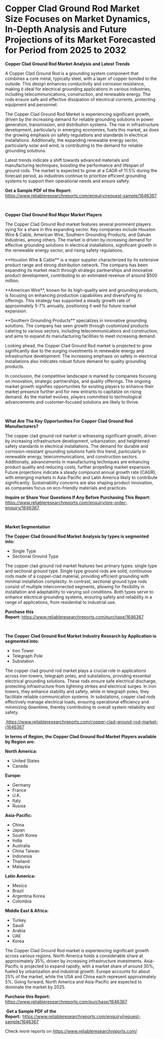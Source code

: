 <p><h1>Copper Clad Ground Rod Market Size Focuses on Market Dynamics, In-Depth Analysis and Future Projections of its Market Forecasted for Period from 2025 to 2032</h1></p><p><strong>Copper Clad Ground Rod Market Analysis and Latest Trends</strong></p>
<p><p>A Copper Clad Ground Rod is a grounding system component that combines a core metal, typically steel, with a layer of copper bonded to the outside. This design enhances conductivity and corrosion resistance, making it ideal for electrical grounding applications in various industries, including telecommunications, construction, and renewable energy. The rods ensure safe and effective dissipation of electrical currents, protecting equipment and personnel.</p><p>The Copper Clad Ground Rod Market is experiencing significant growth, driven by the increasing demand for reliable grounding solutions in power generation, transmission, and distribution systems. The rise in infrastructure development, particularly in emerging economies, fuels this market, as does the growing emphasis on safety regulations and standards in electrical installations. Additionally, the expanding renewable energy sector, particularly solar and wind, is contributing to the demand for reliable grounding solutions.</p><p>Latest trends indicate a shift towards advanced materials and manufacturing techniques, boosting the performance and lifespan of ground rods. The market is expected to grow at a CAGR of 11.5% during the forecast period, as industries continue to prioritize efficient grounding systems to support their operational needs and ensure safety.</p></p>
<p><strong>Get a Sample PDF of the Report:&nbsp;</strong> <a href="https://www.reliableresearchreports.com/enquiry/request-sample/1646367?utm_campaign=3250&utm_medium=2&utm_source=Github&utm_content=ia&utm_term=11042025&utm_id=copper-clad-ground-rod">https://www.reliableresearchreports.com/enquiry/request-sample/1646367</a></p>
<p>&nbsp;</p>
<p><strong>Copper Clad Ground Rod Major Market Players</strong></p>
<p><p>The Copper Clad Ground Rod market features several prominent players vying for a share in this expanding sector. Key companies include Houston Wire & Cable, American Wire, Southern Grounding Products, and Galvan Industries, among others. The market is driven by increasing demand for effective grounding solutions in electrical installations, significant growth in the renewable energy sector, and rising safety regulations.</p><p>**Houston Wire & Cable** is a major supplier characterized by its extensive product range and strong distribution network. The company has been expanding its market reach through strategic partnerships and innovative product development, contributing to an estimated revenue of around $500 million.</p><p>**American Wire**, known for its high-quality wire and grounding products, is focusing on enhancing production capabilities and diversifying its offerings. This strategy has supported a steady growth rate of approximately 5-7% annually, positioning it well for future market expansion.</p><p>**Southern Grounding Products** specializes in innovative grounding solutions. The company has seen growth through customized products catering to various sectors, including telecommunications and construction, and aims to expand its manufacturing facilities to meet increasing demand.</p><p>Looking ahead, the Copper Clad Ground Rod market is projected to grow significantly due to the surging investments in renewable energy and infrastructure development. The increasing emphasis on safety in electrical installations also indicates robust future demand for quality grounding products.</p><p>In conclusion, the competitive landscape is marked by companies focusing on innovation, strategic partnerships, and quality offerings. The ongoing market growth signifies opportunities for existing players to enhance their market presence further and for new entrants to capitalize on rising demand. As the market evolves, players committed to technological advancements and customer-focused solutions are likely to thrive.</p></p>
<p>&nbsp;</p>
<p><strong>What Are The Key Opportunities For Copper Clad Ground Rod Manufacturers?</strong></p>
<p><p>The copper clad ground rod market is witnessing significant growth, driven by increasing infrastructure development, urbanization, and heightened safety standards in electrical installations. The demand for durable and corrosion-resistant grounding solutions fuels this trend, particularly in renewable energy, telecommunications, and construction sectors. Additionally, advancements in manufacturing techniques are enhancing product quality and reducing costs, further propelling market expansion. Future projections indicate a steady compound annual growth rate (CAGR), with emerging markets in Asia-Pacific and Latin America likely to contribute significantly. Sustainability concerns are also shaping product innovation, as companies focus on eco-friendly materials and practices.</p></p>
<p><strong>Inquire or Share Your Questions If Any Before Purchasing This Report:</strong> <a href="https://www.reliableresearchreports.com/enquiry/pre-order-enquiry/1646367?utm_campaign=3250&utm_medium=2&utm_source=Github&utm_content=ia&utm_term=11042025&utm_id=copper-clad-ground-rod">https://www.reliableresearchreports.com/enquiry/pre-order-enquiry/1646367</a></p>
<p>&nbsp;</p>
<p><strong>Market Segmentation</strong></p>
<p><strong>The Copper Clad Ground Rod Market Analysis by types is segmented into:</strong></p>
<p><ul><li>Single Type</li><li>Sectional Ground Type</li></ul></p>
<p><p>The copper clad ground rod market features two primary types: single type and sectional ground type. Single type ground rods are solid, continuous rods made of a copper-clad material, providing efficient grounding with minimal installation complexity. In contrast, sectional ground type rods consist of multiple interconnected segments, allowing for flexibility in installation and adaptability to varying soil conditions. Both types serve to enhance electrical grounding systems, ensuring safety and reliability in a range of applications, from residential to industrial use.</p></p>
<p><strong>Purchase this Report:&nbsp;</strong><a href="https://www.reliableresearchreports.com/purchase/1646367?utm_campaign=3250&utm_medium=2&utm_source=Github&utm_content=ia&utm_term=11042025&utm_id=copper-clad-ground-rod">https://www.reliableresearchreports.com/purchase/1646367</a></p>
<p>&nbsp;</p>
<p><strong>The Copper Clad Ground Rod Market Industry Research by Application is segmented into:</strong></p>
<p><ul><li>Iron Tower</li><li>Telegraph Pole</li><li>Substation</li></ul></p>
<p><p>The copper clad ground rod market plays a crucial role in applications across iron towers, telegraph poles, and substations, providing essential electrical grounding solutions. These rods ensure safe electrical discharge, protecting infrastructure from lightning strikes and electrical surges. In iron towers, they enhance stability and safety, while in telegraph poles, they facilitate reliable communication systems. In substations, copper clad rods effectively manage electrical loads, ensuring operational efficiency and minimizing downtime, thereby contributing to overall system reliability and safety.</p></p>
<p><a href="https://www.reliableresearchreports.com/copper-clad-ground-rod-market-r1646367?utm_campaign=3250&utm_medium=2&utm_source=Github&utm_content=ia&utm_term=11042025&utm_id=copper-clad-ground-rod">&nbsp;https://www.reliableresearchreports.com/copper-clad-ground-rod-market-r1646367</a></p>
<p><strong>In terms of Region, the Copper Clad Ground Rod Market Players available by Region are:</strong></p>
<p>
    <p> <strong> North America: </strong>
        <ul>
            <li>United States</li>
            <li>Canada</li>
        </ul>
        </p> 
    <p> <strong> Europe: </strong>
        <ul>
            <li>Germany</li>
            <li>France</li>
            <li>U.K.</li>
            <li>Italy</li>
            <li>Russia</li>
        </ul>
        </p> 
    <p> <strong> Asia-Pacific: </strong>
        <ul>
            <li>China</li>
            <li>Japan</li>
            <li>South Korea</li>
            <li>India</li>
            <li>Australia</li>
            <li>China Taiwan</li>
            <li>Indonesia</li>
            <li>Thailand</li>
            <li>Malaysia</li>
        </ul>
        </p> 
    <p> <strong> Latin America: </strong>
        <ul>
            <li>Mexico</li>
            <li>Brazil</li>
            <li>Argentina Korea</li>
            <li>Colombia</li>
        </ul>
        </p> 
    <p> <strong> Middle East & Africa: </strong>
        <ul>
            <li>Turkey</li>
            <li>Saudi</li>
            <li>Arabia</li>
            <li>UAE</li>
            <li>Korea</li>
        </ul>
    </p>
    </p>
<p><p>The Copper Clad Ground Rod market is experiencing significant growth across various regions. North America holds a considerable share at approximately 35%, driven by increasing infrastructure investments. Asia-Pacific is projected to expand rapidly, with a market share of around 30%, fueled by urbanization and industrial growth. Europe accounts for about 25% of the market, while the USA and China each represent approximately 5%. Going forward, North America and Asia-Pacific are expected to dominate the market by 2025.</p></p>
<p><strong>Purchase this Report: </strong><a href="https://www.reliableresearchreports.com/purchase/1646367?utm_campaign=3250&utm_medium=2&utm_source=Github&utm_content=ia&utm_term=11042025&utm_id=copper-clad-ground-rod">https://www.reliableresearchreports.com/purchase/1646367</a></p>
<p>&nbsp;<strong>Get a Sample PDF of the Report:&nbsp;&nbsp;</strong><a href="https://www.reliableresearchreports.com/enquiry/request-sample/1646367?utm_campaign=3250&utm_medium=2&utm_source=Github&utm_content=ia&utm_term=11042025&utm_id=copper-clad-ground-rod">https://www.reliableresearchreports.com/enquiry/request-sample/1646367</a></p>
<p><strong></strong></p>
<p>Check more reports on <a href="https://www.reliableresearchreports.com/?utm_campaign=3250&utm_medium=2&utm_source=Github&utm_content=ia&utm_term=11042025&utm_id=copper-clad-ground-rod">https://www.reliableresearchreports.com/</a></p>